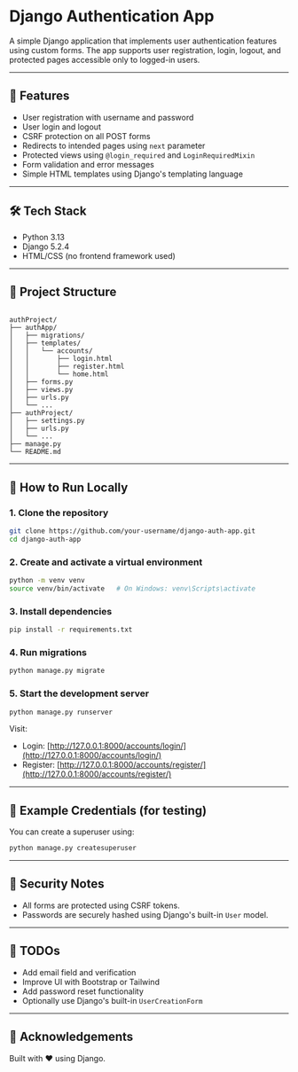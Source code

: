 # Django Authentication App

A simple Django application that implements user authentication features using custom forms. The app supports user registration, login, logout, and protected pages accessible only to logged-in users.

---

## 🚀 Features

- User registration with username and password  
- User login and logout  
- CSRF protection on all POST forms  
- Redirects to intended pages using `next` parameter  
- Protected views using `@login_required` and `LoginRequiredMixin`  
- Form validation and error messages  
- Simple HTML templates using Django's templating language  

---

## 🛠 Tech Stack

- Python 3.13  
- Django 5.2.4  
- HTML/CSS (no frontend framework used)  

---

## 📁 Project Structure

```

authProject/
├── authApp/
│   ├── migrations/
│   ├── templates/
│   │   └── accounts/
│   │       ├── login.html
│   │       ├── register.html
│   │       └── home.html
│   ├── forms.py
│   ├── views.py
│   ├── urls.py
│   └── ...
├── authProject/
│   ├── settings.py
│   ├── urls.py
│   └── ...
├── manage.py
└── README.md

````

---

## 🧪 How to Run Locally

### 1. Clone the repository

```bash
git clone https://github.com/your-username/django-auth-app.git
cd django-auth-app
````

### 2. Create and activate a virtual environment

```bash
python -m venv venv
source venv/bin/activate   # On Windows: venv\Scripts\activate
```

### 3. Install dependencies

```bash
pip install -r requirements.txt
```

### 4. Run migrations

```bash
python manage.py migrate
```

### 5. Start the development server

```bash
python manage.py runserver
```

Visit:

* Login: [http://127.0.0.1:8000/accounts/login/](http://127.0.0.1:8000/accounts/login/)
* Register: [http://127.0.0.1:8000/accounts/register/](http://127.0.0.1:8000/accounts/register/)

---

## 🧾 Example Credentials (for testing)

You can create a superuser using:

```bash
python manage.py createsuperuser
```

---

## 🔐 Security Notes

* All forms are protected using CSRF tokens.
* Passwords are securely hashed using Django's built-in `User` model.

---

## 📌 TODOs

* Add email field and verification
* Improve UI with Bootstrap or Tailwind
* Add password reset functionality
* Optionally use Django's built-in `UserCreationForm`

---

## 🙌 Acknowledgements

Built with ❤️ using Django.

